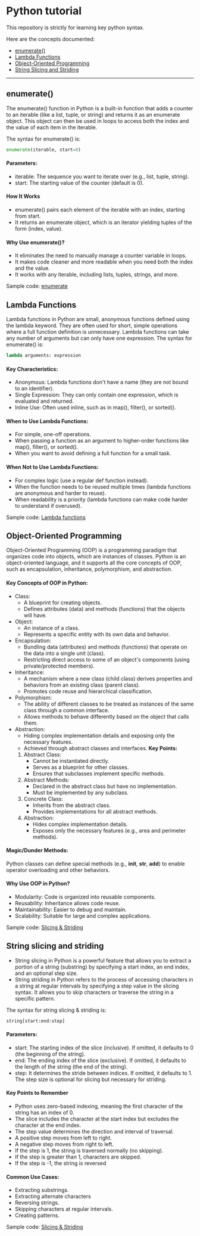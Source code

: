 # Python tutorial
This repository is strictly for learning key python syntax.

Here are the concepts documented:  
- [enumerate()](#enumerate_(_))
- [Lambda Functions](#lambda_functions)
- [Object-Oriented Programming](#object-oriented_programming)
- [String Slicing and Striding](#string_slicing_and_striding)
---


## enumerate()
The enumerate() function in Python is a built-in function that adds a counter to an iterable (like a list, tuple, or string) and returns it as an enumerate object. This object can then be used in loops to access both the index and the value of each item in the iterable.  

The syntax for enumerate() is:  
```python
enumerate(iterable, start=0)
```
#### Parameters:
- iterable: The sequence you want to iterate over (e.g., list, tuple, string).
- start: The starting value of the counter (default is 0).
#### How It Works
- enumerate() pairs each element of the iterable with an index, starting from start.
- It returns an enumerate object, which is an iterator yielding tuples of the form (index, value).
#### Why Use enumerate()?
- It eliminates the need to manually manage a counter variable in loops.
- It makes code cleaner and more readable when you need both the index and the value.
- It works with any iterable, including lists, tuples, strings, and more.
  
Sample code: [enumerate](https://github.com/tamunoWoks/python_tutorial/blob/main/enumerate.ipynb)


## Lambda Functions
Lambda functions in Python are small, anonymous functions defined using the lambda keyword. They are often used for short, simple operations where a full function definition is unnecessary. Lambda functions can take any number of arguments but can only have one expression.
The syntax for enumerate() is:  
```python
lambda arguments: expression
```
#### Key Characteristics:
- Anonymous: Lambda functions don't have a name (they are not bound to an identifier).
- Single Expression: They can only contain one expression, which is evaluated and returned.
- Inline Use: Often used inline, such as in map(), filter(), or sorted().
#### When to Use Lambda Functions:
- For simple, one-off operations.
- When passing a function as an argument to higher-order functions like map(), filter(), or sorted().
- When you want to avoid defining a full function for a small task.
#### When Not to Use Lambda Functions:
- For complex logic (use a regular def function instead).
- When the function needs to be reused multiple times (lambda functions are anonymous and harder to reuse).
- When readability is a priority (lambda functions can make code harder to understand if overused).
  
Sample code: [Lambda functions](https://github.com/tamunoWoks/python_tutorial/blob/main/lambda.ipynb)


## Object-Oriented Programming
Object-Oriented Programming (OOP) is a programming paradigm that organizes code into objects, which are instances of classes. Python is an object-oriented language, and it supports all the core concepts of OOP, such as encapsulation, inheritance, polymorphism, and abstraction.
#### Key Concepts of OOP in Python:
- Class:
  - A blueprint for creating objects.
  - Defines attributes (data) and methods (functions) that the objects will have.
- Object:
  - An instance of a class.
  - Represents a specific entity with its own data and behavior.
- Encapsulation:
  - Bundling data (attributes) and methods (functions) that operate on the data into a single unit (class).
  - Restricting direct access to some of an object's components (using private/protected members).
- Inheritance:
  - A mechanism where a new class (child class) derives properties and behaviors from an existing class (parent class).
  - Promotes code reuse and hierarchical classification.
- Polymorphism:
  - The ability of different classes to be treated as instances of the same class through a common interface.
  - Allows methods to behave differently based on the object that calls them.
- Abstraction:
  - Hiding complex implementation details and exposing only the necessary features.
  - Achieved through abstract classes and interfaces.
  **Key Points:**
  1. Abstract Class:
      - Cannot be instantiated directly.
      - Serves as a blueprint for other classes.
      - Ensures that subclasses implement specific methods.
  2. Abstract Methods:
      - Declared in the abstract class but have no implementation.
      - Must be implemented by any subclass.
  3. Concrete Class:
      - Inherits from the abstract class.
      - Provides implementations for all abstract methods.
  4. Abstraction:
      - Hides complex implementation details.
      - Exposes only the necessary features (e.g., area and perimeter methods).
#### Magic/Dunder Methods:
Python classes can define special methods (e.g., __init__, __str__, __add__) to enable operator overloading and other behaviors.
#### Why Use OOP in Python?
- Modularity: Code is organized into reusable components.
- Reusability: Inheritance allows code reuse.
- Maintainability: Easier to debug and maintain.
- Scalability: Suitable for large and complex applications.

Sample code: [Slicing & Striding](https://github.com/tamunoWoks/python_tutorial/blob/main/oop.ipynb)


## String slicing and striding
- String slicing in Python is a powerful feature that allows you to extract a portion of a string (substring) by specifying a start index, an end index, and an optional step size.  
- String striding in Python refers to the process of accessing characters in a string at regular intervals by specifying a step value in the slicing syntax. It allows you to skip characters or traverse the string in a specific pattern.  

The syntax for string slicing & striding is:  
```python
string[start:end:step]
```
#### Parameters:
- start: The starting index of the slice (inclusive). If omitted, it defaults to 0 (the beginning of the string).
- end: The ending index of the slice (exclusive). If omitted, it defaults to the length of the string (the end of the string).
- step: It determines the stride between indices. If omitted, it defaults to 1. The step size is optional for slicing but necessary for striding.
#### Key Points to Remember
- Python uses zero-based indexing, meaning the first character of the string has an index of 0.
- The slice includes the character at the start index but excludes the character at the end index.
- The step value determines the direction and interval of traversal.
- A positive step moves from left to right.
- A negative step moves from right to left.
- If the step is 1, the string is traversed normally (no skipping).
- If the step is greater than 1, characters are skipped.
- If the step is -1, the string is reversed
#### Common Use Cases:
- Extracting substrings.
- Extracting alternate characters
- Reversing strings.
- Skipping characters at regular intervals.
- Creating patterns.
  
Sample code: [Slicing & Striding](https://github.com/tamunoWoks/python_tutorial/blob/main/slicing_and_striding.ipynb)
